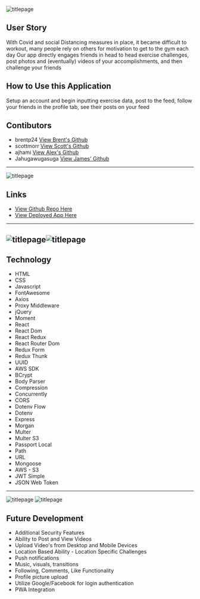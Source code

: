 
![titlepage](../public/assets/images/titlescreen.png)
## User Story
With Covid and social Distancing measures in place, it became difficult to workout, many people rely on others for motivation to get to the gym each day
Our app directly engages friends in head to head exercise challenges, post photos and (eventually) videos of your accomplishments, and then challenge your friends 

## How to Use this Application
Setup an account and begin inputting exercise data, post to the feed, follow your friends in the profile tab, see their posts on your feed



## Contibutors 
- brentp24 [View Brent's Github](https://github.com/brentp24)
- scottmorr [View Scott's Github](https://github.com/scottmorr)
- ajhami [View Alex's Github](https://github.com/ajhami)
- Jahugawugasuga [View James' Github](https://github.com/jahugawugasuga)
---
![titlepage](../public/assets/images/minutechallenge.png)
## Links
- [View Github Repo Here](https://github.com/ajhami/exercise_wars) 
- [ View Deployed App Here](https://morning-cove-98782.herokuapp.com/) 
---
![titlepage](../public/assets/images/addworkout.png)![titlepage](../client/public/assets/images/addedworkout.png)
---

## Technology 
- HTML
- CSS
- Javascript
- FontAwesome
- Axios
- Proxy Middleware
- jQuery
- Moment
- React
- React Dom
- React Redux
- React Router Dom
- Redux Form
- Redux Thunk
- UUID
- AWS SDK
- BCrypt
- Body Parser
- Compression
- Concurrently
- CORS
- Dotenv Flow
- Dotenv
- Express
- Morgan
- Multer
- Multer S3
- Passport Local
- Path
- URL
- Mongoose
- AWS - S3
- JWT Simple
- JSON Web Token
---
![titlepage](../public/assets/images/homepage.png)
![titlepage](../public/assets/images/friendpage.png)
## Future Development
- Additional Security Features
- Ability to Post and View Videos
- Upload Video's from Desktop and Mobile Devices
- Location Based Ability - Location Specific Challenges
- Push notifications 
- Music, visuals, transitions 
- Following, Comments, Like Functionality
- Profile picture upload
- Utilize Google/Facebook for login authentication
- PWA Integration

